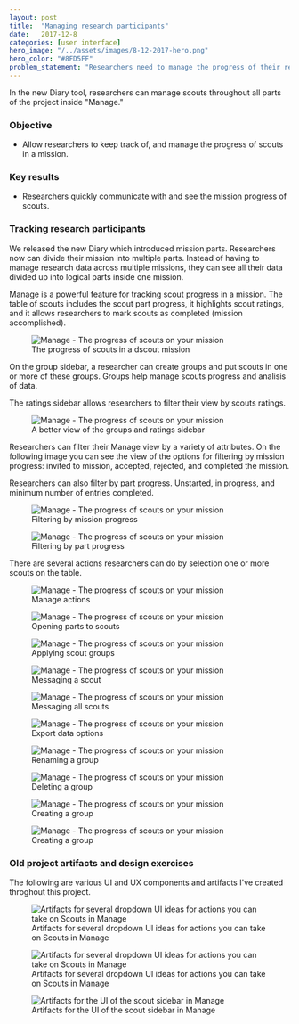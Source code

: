 ```yaml
---
layout: post
title:  "Managing research participants"
date:   2017-12-8
categories: [user interface]
hero_image: "/../assets/images/8-12-2017-hero.png"
hero_color: "#8FD5FF"
problem_statement: "Researchers need to manage the progress of their research participants in the research study."
---
```


In the new Diary tool, researchers can manage scouts throughout all parts of the project inside "Manage."

### Objective
* Allow researchers to keep track of, and manage the progress of scouts in a mission.

### Key results
* Researchers quickly communicate with and see the mission progress of scouts.

### Tracking research participants

We released the new Diary which introduced mission parts. Researchers now can divide their mission into multiple parts. Instead of having to manage research data across multiple missions, they can see all their data divided up into logical parts inside one mission.

Manage is a powerful feature for tracking scout progress in a mission. The table of scouts includes the scout part progress, it highlights scout ratings, and it allows researchers to mark scouts as completed (mission accomplished).

<figure>
	<img src="../../../../../../assets/images/manage-1.png" title="Manage - The progress of scouts on your mission" />
	<figcaption class="media-caption center">The progress of scouts in a dscout mission</figcaption>
</figure>

On the group sidebar, a researcher can create groups and put scouts in one or more of these groups. Groups help manage scouts progress and analisis of data.

The ratings sidebar allows researchers to filter their view by scouts ratings.

<figure>
	<img src="../../../../../../assets/images/manage-2.png" title="Manage - The progress of scouts on your mission" />
	<figcaption class="media-caption center">A better view of the groups and ratings sidebar</figcaption>
</figure>

Researchers can filter their Manage view by a variety of attributes. On the following image you can see the view of the options for filtering by mission progress: invited to mission, accepted, rejected, and completed the mission.

Researchers can also filter by part progress. Unstarted, in progress, and minimum number of entries completed.

<figure>
	<img src="../../../../../../assets/images/manage-3.png" title="Manage - The progress of scouts on your mission" />
	<figcaption class="media-caption center">Filtering by mission progress</figcaption>
</figure>

<figure>
	<img src="../../../../../../assets/images/manage-4.png" title="Manage - The progress of scouts on your mission" />
	<figcaption class="media-caption center">Filtering by part progress</figcaption>
</figure>

There are several actions researchers can do by selection one or more scouts on the table.

<figure>
	<img src="../../../../../../assets/images/manage-5.png" title="Manage - The progress of scouts on your mission" />
	<figcaption class="media-caption center">Manage actions</figcaption>
</figure>

<figure>
	<img src="../../../../../../assets/images/manage-6.png" title="Manage - The progress of scouts on your mission" />
	<figcaption class="media-caption center">Opening parts to scouts</figcaption>
</figure>

<figure>
	<img src="../../../../../../assets/images/manage-7.png" title="Manage - The progress of scouts on your mission" />
	<figcaption class="media-caption center">Applying scout groups</figcaption>
</figure>

<figure>
	<img src="../../../../../../assets/images/manage-8.png" title="Manage - The progress of scouts on your mission" />
	<figcaption class="media-caption center">Messaging a scout</figcaption>
</figure>

<figure>
	<img src="../../../../../../assets/images/manage-9.png" title="Manage - The progress of scouts on your mission" />
	<figcaption class="media-caption center">Messaging all scouts</figcaption>
</figure>

<figure>
	<img src="../../../../../../assets/images/manage-10.png" title="Manage - The progress of scouts on your mission" />
	<figcaption class="media-caption center">Export data options</figcaption>
</figure>

<figure>
	<img src="../../../../../../assets/images/manage-11.png" title="Manage - The progress of scouts on your mission" />
	<figcaption class="media-caption center">Renaming a group</figcaption>
</figure>

<figure>
	<img src="../../../../../../assets/images/manage-12.png" title="Manage - The progress of scouts on your mission" />
	<figcaption class="media-caption center">Deleting a group</figcaption>
</figure>

<figure>
	<img src="../../../../../../assets/images/manage-13.png" title="Manage - The progress of scouts on your mission" />
	<figcaption class="media-caption center">Creating a group</figcaption>
</figure>

<figure>
	<img src="../../../../../../assets/images/manage-14.png" title="Manage - The progress of scouts on your mission" />
	<figcaption class="media-caption center">Creating a group</figcaption>
</figure>

### Old project artifacts and design exercises
The following are various UI and UX components and artifacts I've created throghout this project.

<figure>
	<img src="../../../../../../assets/images/mgmt-dropdown-actions-1.png" title="Artifacts for several dropdown UI ideas for actions you can take on Scouts in Manage" />
	<figcaption class="media-caption center">Artifacts for several dropdown UI ideas for actions you can take on Scouts in Manage</figcaption>
</figure>


<figure>
	<img src="../../../../../../assets/images/mgmt-dropdown-actions-2.png" title="Artifacts for several dropdown UI ideas for actions you can take on Scouts in Manage" />
	<figcaption class="media-caption center">Artifacts for several dropdown UI ideas for actions you can take on Scouts in Manage</figcaption>
</figure>

<figure>
	<img src="../../../../../../assets/images/scout-side-bar-1.png" title="Artifacts for the UI of the scout sidebar in Manage" />
	<figcaption class="media-caption center">Artifacts for the UI of the scout sidebar in Manage</figcaption>
</figure>
